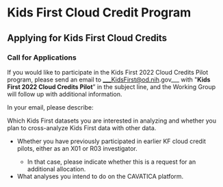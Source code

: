 # Kids First Cloud Credit Program
## Applying for Kids First Cloud Credits
### Call for Applications
If you would like to participate in the Kids First 2022 Cloud Credits Pilot program, please send an email to ___KidsFirst@od.nih.gov___ with "__Kids First 2022 Cloud Credits Pilot__” in the subject line, and the Working Group will follow up with additional information.

In your email, please describe:

Which Kids First datasets you are interested in analyzing and whether you plan to cross-analyze Kids First data with other data.
<ul>
     <li>Whether you have previously participated in earlier KF cloud credit pilots, either as an X01 or R03 investigator.</li>
          <ul><li>In that case, please indicate whether this is a request for an additional allocation.</li></ul>
     <li>What analyses you intend to do on the CAVATICA platform.</li>
</ul>
